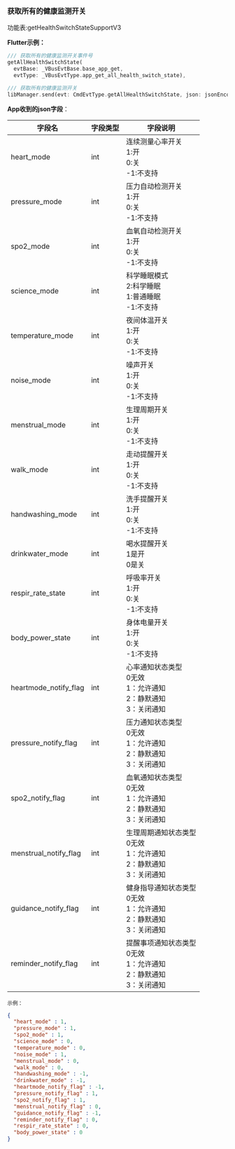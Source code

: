 ### 获取所有的健康监测开关


功能表:getHealthSwitchStateSupportV3

**Flutter示例：**

```dart
/// 获取所有的健康监测开关事件号
getAllHealthSwitchState(
  evtBase: _VBusEvtBase.base_app_get,
  evtType: _VBusEvtType.app_get_all_health_switch_state),

/// 获取所有的健康监测开关
libManager.send(evt: CmdEvtType.getAllHealthSwitchState, json: jsonEncode(json));
```



**App收到的json字段**：

| 字段名                | 字段类型 | 字段说明                                                     |
| --------------------- | -------- | ------------------------------------------------------------ |
| heart_mode            | int      | 连续测量心率开关  <br />1:开<br />0:关<br />-1:不支持        |
| pressure_mode         | int      | 压力自动检测开关 <br />1:开<br />0:关<br />-1:不支持         |
| spo2_mode             | int      | 血氧自动检测开关 <br />1:开<br />0:关<br />-1:不支持         |
| science_mode          | int      | 科学睡眠模式     <br />2:科学睡眠<br />1:普通睡眠<br />-1:不支持 |
| temperature_mode      | int      | 夜间体温开关    <br />1:开<br />0:关<br />-1:不支持          |
| noise_mode            | int      | 噪声开关    <br />1:开<br />0:关<br />-1:不支持              |
| menstrual_mode        | int      | 生理周期开关 <br />1:开<br />0:关<br />-1:不支持             |
| walk_mode             | int      | 走动提醒开关 <br />1:开<br />0:关<br />-1:不支持             |
| handwashing_mode      | int      | 洗手提醒开关 <br />1:开<br />0:关<br />-1:不支持             |
| drinkwater_mode       | int      | 喝水提醒开关 <br />1是开<br />0是关                          |
| respir_rate_state     | int      | 呼吸率开关 <br />1:开<br />0:关<br />-1:不支持               |
| body_power_state      | int      | 身体电量开关 <br />1:开<br />0:关<br />-1:不支持             |
| heartmode_notify_flag | int      | 心率通知状态类型 <br />0无效 <br />1：允许通知<br />2：静默通知<br />3：关闭通知 |
| pressure_notify_flag  | int      | 压力通知状态类型 <br />0无效 <br />1：允许通知<br />2：静默通知<br />3：关闭通知 |
| spo2_notify_flag      | int      | 血氧通知状态类型 <br />0无效 <br />1：允许通知<br />2：静默通知<br />3：关闭通知 |
| menstrual_notify_flag | int      | 生理周期通知状态类型 <br />0无效 <br />1：允许通知<br />2：静默通知<br />3：关闭通知 |
| guidance_notify_flag  | int      | 健身指导通知状态类型 <br />0无效 <br />1：允许通知<br />2：静默通知<br />3：关闭通知 |
| reminder_notify_flag  | int      | 提醒事项通知状态类型 <br />0无效 <br />1：允许通知<br />2：静默通知<br />3：关闭通知 |

`示例：`

```json
{
  "heart_mode" : 1,
  "pressure_mode" : 1,
  "spo2_mode" : 1,
  "science_mode" : 0,
  "temperature_mode" : 0,
  "noise_mode" : 1,
  "menstrual_mode" : 0,
  "walk_mode" : 0,
  "handwashing_mode" : -1,
  "drinkwater_mode" : -1,
  "heartmode_notify_flag" : -1,
  "pressure_notify_flag" : 1,
  "spo2_notify_flag" : 1,
  "menstrual_notify_flag" : 0,
  "guidance_notify_flag" : -1,
  "reminder_notify_flag" : 0,
  "respir_rate_state" : 0,
  "body_power_state" : 0
}
```
